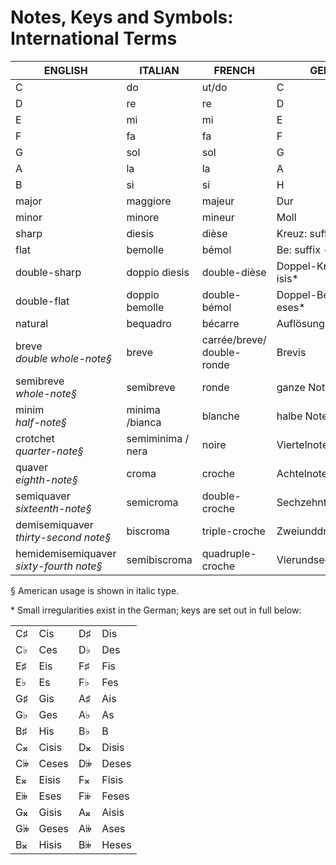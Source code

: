# Notes, Keys and Symbols: International Terms

| ENGLISH | ITALIAN | FRENCH | GERMAN |
|---------|---------|--------|--------|
| C | do | ut/do | C |
| D | re | re | D |
| E | mi | mi | E |
| F | fa | fa | F |
| G | sol | sol | G |
| A | la | la | A |
| B | si | si | H |
| major | maggiore | majeur | Dur |
| minor | minore | mineur | Moll |
| sharp | diesis | dièse | Kreuz: suffix -is* |
| flat | bemolle | bémol | Be: suffix -es* |
| double-sharp | doppio diesis | double-dièse | Doppel-Kreuz: suffix -isis* |
| double-flat | doppio bemolle | double-bémol | Doppel-Be: suffix -eses* |
| natural | bequadro | bécarre | Auflösungszeichen |
| breve<br/>*double whole-note§* | breve | carrée/breve/<br/>double-ronde | Brevis |
| semibreve<br/>*whole-note§* | semibreve | ronde | ganze Note |
| minim<br/>*half-note§* | minima /bianca | blanche | halbe Note |
| crotchet<br/>*quarter-note§* | semiminima / nera | noire | Viertelnote |
| quaver<br/>*eighth-note§* | croma | croche | Achtelnote |
| semiquaver<br/>*sixteenth-note§* | semicroma | double-croche | Sechzehntelnote |
| demisemiquaver<br/>*thirty-second note§* | biscroma | triple-croche | Zweiunddreißigstelnote |
| hemidemisemiquaver<br/>*sixty-fourth note§* | semibiscroma | quadruple-croche | Vierundsechzigstelnote |

§ American usage is shown in italic type.

\* Small irregularities exist in the German; keys are set out in full below:

| | | | |
|---|---|---|---|
| C♯ | Cis | D♯ | Dis |
| C♭ | Ces | D♭ | Des |
| E♯ | Eis | F♯ | Fis |
| E♭ | Es | F♭ | Fes |
| G♯ | Gis | A♯ | Ais |
| G♭ | Ges | A♭ | As |
| B♯ | His | B♭ | B |
| C𝄪 | Cisis | D𝄪 | Disis |
| C𝄫 | Ceses | D𝄫 | Deses |
| E𝄪 | Eisis | F𝄪 | Fisis |
| E𝄫 | Eses | F𝄫 | Feses |
| G𝄪 | Gisis | A𝄪 | Aisis |
| G𝄫 | Geses | A𝄫 | Ases |
| B𝄪 | Hisis | B𝄫 | Heses | 